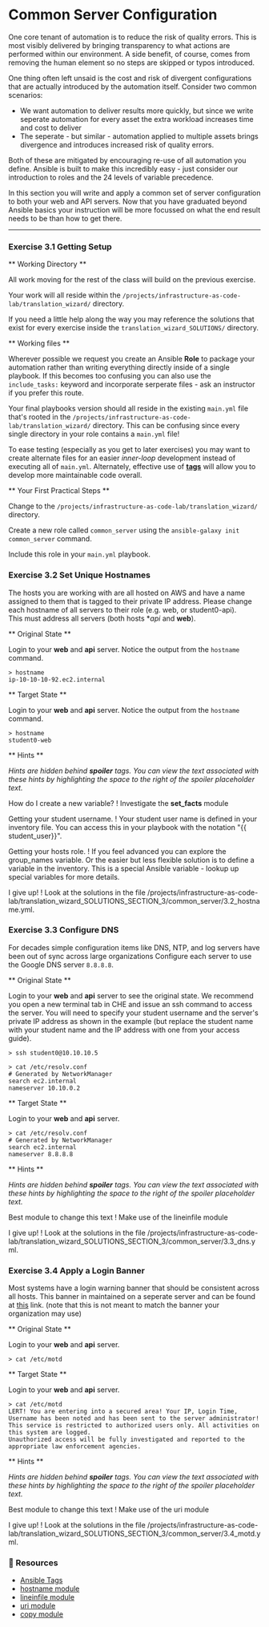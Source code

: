 # Common Server Configuration

One core tenant of automation is to reduce the risk of quality errors.  This is most visibly delivered
by bringing transparency to what actions are performed within our environment.  A side benefit, of course,
comes from removing the human element so no steps are skipped or typos introduced.

One thing often left unsaid is the cost and risk of divergent configurations that are actually introduced
by the automation itself.  Consider two common scenarios:

* We want automation to deliver results more quickly, but since we write seperate automation for every asset
  the extra workload increases time and cost to deliver
* The seperate - but similar - automation applied to multiple assets brings divergence and introduces
  increased risk of quality errors.

Both of these are mitigated by encouraging re-use of all automation you define.  Ansible is built to
make this incredibly easy - just consider our introduction to roles and the 24 levels of variable
precedence.

In this section you will write and apply a common set of server configuration to both your web and API
servers.  Now that you have graduated beyond Ansible basics your instruction will be more focussed on
what the end result needs to be than how to get there.


<hr>

### Exercise 3.1  Getting Setup

** Working Directory **

All work moving for the rest of the class will build on the previous exercise.

Your work will all reside within the `/projects/infrastructure-as-code-lab/translation_wizard/` directory.

If you need a little help along the way you may reference the solutions that exist for every
exercise inside the `translation_wizard_SOLUTIONS/` directory.

** Working files **

Wherever possible we request you create an Ansible **Role** to package your automation rather than
writing everything directly inside of a single playbook.  If this becomes too confusing you can also
use the `include_tasks:` keyword and incorporate serperate files - ask an instructor if you prefer this route.

Your final playbooks version should all reside in the existing `main.yml` file that's rooted in the 
`/projects/infrastructure-as-code-lab/translation_wizard/` directory.  This can be confusing since every single
directory in your role contains a `main.yml` file!

To ease testing (especially as you get to later exercises) you may want to create alternate files for
an easier *inner-loop* development instead of executing all of `main.yml`.  Alternately, effective use
of **[tags](https://docs.ansible.com/ansible/latest/user_guide/playbooks_tags.html)** will allow you to develop more maintainable code overall.

** Your First Practical Steps **

Change to the `/projects/infrastructure-as-code-lab/translation_wizard/` directory.

Create a new role called `common_server` using the `ansible-galaxy init common_server` command.

Include this role in your `main.yml` playbook.


### Exercise 3.2  Set Unique Hostnames

The hosts you are working with are all hosted on AWS and have a name assigned to them that is tagged to
their private IP address.  Please change each hostname of all servers to their role (e.g. web, or student0-api).  
This must address all servers (both hosts **api* and **web**).


** Original State **

Login to your **web** and **api** server.  Notice the output from the `hostname` command.

```
> hostname
ip-10-10-10-92.ec2.internal
```

** Target State **

Login to your **web** and **api** server.  Notice the output from the `hostname` command.

```
> hostname
student0-web
```

** Hints **

*Hints are hidden behind **spoiler** tags.  You can view the text associated with these hints by highlighting the space to the right of the *spoiler* placeholder text.*

How do I create a new variable?
! Investigate the **set_facts** module

Getting your student username.
! Your student user name is defined in your inventory file.  You can access this in your playbook with the notation "{{ student_user}}".

Getting your hosts role.
! If you feel advanced you can explore the group_names variable.  Or the easier but less flexible solution is to define a variable in the inventory.  This is a special Ansible variable - lookup up special variables for more details.

I give up!
! Look at the solutions in the file /projects/infrastructure-as-code-lab/translation_wizard_SOLUTIONS_SECTION_3/common_server/3.2_hostname.yml.


### Exercise 3.3  Configure DNS

For decades simple configuration items like DNS, NTP, and log servers have been out of sync across large organizations
Configure each server to use the Google DNS server `8.8.8.8`.


** Original State **

Login to your **web** and **api** server to see the original state. We recommend you open a new terminal tab in CHE and
issue an ssh command to access the server.  You will need to specify your student username and the server's private IP
address as shown in the example (but replace the student name with your student name and the IP address with one from your
access guide).  

```
> ssh student0@10.10.10.5

> cat /etc/resolv.conf
# Generated by NetworkManager
search ec2.internal
nameserver 10.10.0.2
```

** Target State **

Login to your **web** and **api** server.  

```
> cat /etc/resolv.conf
# Generated by NetworkManager
search ec2.internal
nameserver 8.8.8.8
```


** Hints **

*Hints are hidden behind **spoiler** tags.  You can view the text associated with these hints by highlighting the space to the right of the *spoiler* placeholder text.*

Best module to change this text
! Make use of the lineinfile module

I give up!
! Look at the solutions in the file /projects/infrastructure-as-code-lab/translation_wizard_SOLUTIONS_SECTION_3/common_server/3.3_dns.yml.


### Exercise 3.4  Apply a Login Banner

Most systems have a login warning banner that should be consistent across all hosts.
This banner in maintained on a seperate server and can be found at [this](/warning_banner.html) link.
(note that this is not meant to match the banner your organization may use)

** Original State **

Login to your **web** and **api** server.  

```
> cat /etc/motd
```

** Target State **

Login to your **web** and **api** server.  

```
> cat /etc/motd
LERT! You are entering into a secured area! Your IP, Login Time, Username has been noted and has been sent to the server administrator!
This service is restricted to authorized users only. All activities on this system are logged.
Unauthorized access will be fully investigated and reported to the appropriate law enforcement agencies.
```

** Hints **

*Hints are hidden behind **spoiler** tags.  You can view the text associated with these hints by highlighting the space to the right of the *spoiler* placeholder text.*

Best module to change this text
! Make use of the uri module

I give up!
! Look at the solutions in the file /projects/infrastructure-as-code-lab/translation_wizard_SOLUTIONS_SECTION_3/common_server/3.4_motd.yml.




### 📗 Resources

 - [Ansible Tags](https://docs.ansible.com/ansible/latest/user_guide/playbooks_tags.html)
 - [hostname module](https://docs.ansible.com/ansible/latest/modules/hostname_module.html)
 - [lineinfile module](https://docs.ansible.com/ansible/latest/modules/lineinfile_module.html)
 - [uri module](https://docs.ansible.com/ansible/latest/modules/uri_module.html)
 - [copy module](https://docs.ansible.com/ansible/latest/modules/copy_module.html)

